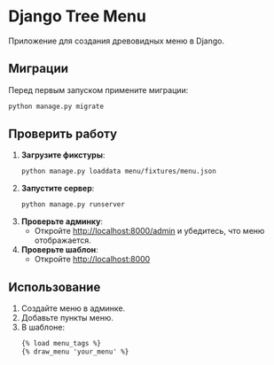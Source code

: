 # Django Tree Menu

Приложение для создания древовидных меню в Django.

## Миграции
Перед первым запуском примените миграции:
```bash
python manage.py migrate
```

## Проверить работу
1. **Загрузите фикстуры**:
   ```bash
   python manage.py loaddata menu/fixtures/menu.json
   ```
2. **Запустите сервер**:
   ```bash
   python manage.py runserver
   ```
3. **Проверьте админку**:
   - Откройте [http://localhost:8000/admin](http://localhost:8000/admin) и убедитесь, что меню отображается.
4. **Проверьте шаблон**:
   - Откройте [http://localhost:8000](http://localhost:8000)

## Использование
1. Создайте меню в админке.
2. Добавьте пункты меню.
3. В шаблоне:
   ```html
   {% load menu_tags %}
   {% draw_menu 'your_menu' %}
   ```